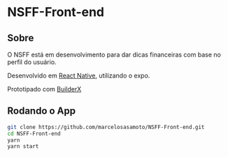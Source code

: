 # NSFF-Front-end
## Sobre
O NSFF está em desenvolvimento para dar dicas financeiras com base no perfil do usuário.

Desenvolvido em [React Native](https://reactnative.dev/), utilizando o expo.

Prototipado com [BuilderX](https://builderx.io/)



## Rodando o App
```sh
git clone https://github.com/marcelosasamoto/NSFF-Front-end.git
cd NSFF-Front-end
yarn 
yarn start
```
